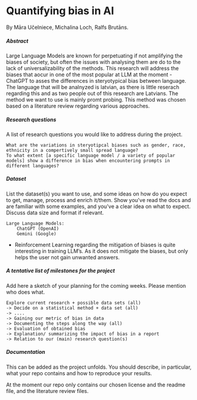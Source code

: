 # Quantifying bias in AI 
By Māra Učelniece, Michalina Loch, Ralfs Brutāns. 


##### Abstract

Large Language Models are known for perpetuating if not amplifying the biases of society, but often the issues with analysing them are do to the lack of universalizability of the methods. This research will address the biases that aocur in one of the most popular at LLM at the moment - ChatGPT to asses the differences in steryotypical bias between language. The language that will be analnyzed is latvian, as there is little reserach regarding this and as two people out of this research are Latvians. The method we want to use is mainly promt probing. This method was chosen based on a literature review regarding various approaches. 

##### Research questions 
A list of research questions you would like to address during the project.  

    What are the variations in steryotipcal biases such as gender, race, ethnicity in a compertively small spread language? 
    To what extent [a specific language model / a variety of popular models] show a difference in bias when encountering prompts in different languages?

##### Dataset
List the dataset(s) you want to use, and some ideas on how do you expect to get, manage, process and enrich it/them. Show you've read the docs and are familiar with some examples, and you've a clear idea on what to expect. Discuss data size and format if relevant.

    Large Language Models:  
        ChatGPT (OpenAI)
        Gemini (Google)

* Reinforcement Learning regarding the mitigation of biases is quite interesting in training LLM’s. As it does not mitigate the biases, but only helps the user not gain unwanted answers. 

##### A tentative list of milestones for the project
Add here a sketch of your planning for the coming weeks. Please mention who does what.

    Explore current research + possible data sets (all) 
    -> Decide on a statistical method + data set (all)
    -> .... 
    -> Gaining our metric of bias in data 
    -> Documenting the steps along the way (all)
    -> Evaluation of obtained bias
    -> Explanation/ summarizing the impact of bias in a report 
    -> Relation to our (main) research question(s)

##### Documentation
This can be added as the project unfolds. You should describe, in particular, what your repo contains and how to reproduce your results.

At the moment our repo only contains our chosen license and the readme file, and the literature review files. 

